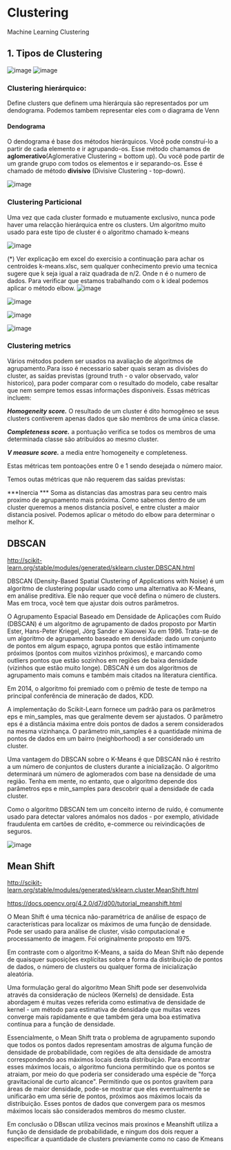 # Clustering
Machine Learning Clustering

## 1. Tipos de Clustering

![image](https://user-images.githubusercontent.com/87387315/168158167-ff82ff61-42e4-4558-b9d3-88af8549279f.png)
![image](https://user-images.githubusercontent.com/87387315/168158555-630e9b00-1fe8-4582-b234-d28fab6c4951.png)

### Clustering hierárquico: 
Define clusters que definem uma hierárquia são representados por um dendograma. Podemos tambem representar eles com o diagrama de Venn

  #### Dendograma
  
  O dendograma é base dos métodos hierárquicos. 
  Você pode construí-lo a partir de cada elemento e ir agrupando-os. Esse método chamamos de **aglomerativo**(Aglomerative Clustering = bottom up).
  Ou você pode partir de um grande grupo com todos os elementos e ir separando-os. Esse é chamado de método **divisivo** (Divisive Clustering - top-down). 

![image](https://user-images.githubusercontent.com/87387315/168161605-b5e4b1c2-e355-4049-b482-699fd440c441.png)

### Clustering Particional

Uma vez que cada cluster formado e mutuamente exclusivo, nunca pode haver uma relacção hierárquica entre os clusters. Um algoritmo muito usado para este tipo de cluster é o algoritmo chamado k-means

![image](https://user-images.githubusercontent.com/87387315/168317288-b85c8224-ac20-40b6-a36c-c05818a49736.png)

(*) Ver explicação em excel do exercisio a  continuação para achar os centroides k-means.xlsc, sem qualquer conhecimento previo uma tecnica sugere que k seja igual a raiz quadrada de n/2. Onde n é o numero de dados. Para verificar que estamos trabalhando com o k ideal podemos aplicar o método elbow.
![image](https://user-images.githubusercontent.com/87387315/168631867-18488fd6-c807-4706-9bba-5902ba2b9326.png)

![image](https://user-images.githubusercontent.com/87387315/168631693-3e578b7a-aa01-4fd7-a4f2-3b7a76e3756d.png)

![image](https://user-images.githubusercontent.com/87387315/168317730-16be9494-255a-4a31-977a-9c6c8b98a335.png)

![image](https://user-images.githubusercontent.com/87387315/168317660-dfbfe2ff-b1f8-4eea-a892-5f5ec2e125ed.png)

### Clustering metrics

Vários métodos podem ser usados na avaliação de algoritmos de agrupamento.Para isso é necessario saber quais seram as divisões do cluster, as saídas previstas (ground truth - o valor observado, valor historico), para poder comparar com o resultado do modelo, cabe resaltar que nem sempre temos essas informações disponiveis. Essas métricas incluem:

***Homogeneity score.*** O resultado de um cluster é dito homogêneo se seus clusters contiverem apenas dados que são membros de uma única classe.

***Completeness score.*** a pontuação verifica se todos os membros de uma determinada classe são atribuídos ao mesmo cluster. 

***V measure score.*** a media entre`homogeneity e completeness. 
 
 Estas métricas tem pontoações entre 0 e 1 sendo desejada o número maior.
 
 Temos outas métricas que não requerem das saídas previstas:
 
***Inercia ***
Soma as distancias das amostras para seu centro mais proximo de agrupamento  mais próxima. Como sabemos dentro de um cluster queremos a menos distancia posivel, e entre cluster a maior distancia posivel. Podemos aplicar o método do elbow para determinar o melhor K.

## DBSCAN

http://scikit-learn.org/stable/modules/generated/sklearn.cluster.DBSCAN.html

DBSCAN (Density-Based Spatial Clustering of Applications with Noise) é um algoritmo de clustering popular usado como uma alternativa ao K-Means, em análise preditiva. Ele não requer que você defina o número de clusters. Mas em troca, você tem que ajustar dois outros parâmetros.

O Agrupamento Espacial Baseado em Densidade de Aplicações com Ruído (DBSCAN) é um algoritmo de agrupamento de dados proposto por Martin Ester, Hans-Peter Kriegel, Jörg Sander e Xiaowei Xu em 1996. Trata-se de um algoritmo de agrupamento baseado em densidade: dado um conjunto de pontos em algum espaço, agrupa pontos que estão intimamente próximos (pontos com muitos vizinhos próximos), e marcando como outliers pontos que estão sozinhos em regiões de baixa densidade (vizinhos que estão muito longe). DBSCAN é um dos algoritmos de agrupamento mais comuns e também mais citados na literatura científica.

Em 2014, o algoritmo foi premiado com o prêmio de teste de tempo na principal conferência de mineração de dados, KDD.

A implementação do Scikit-Learn fornece um padrão para os parâmetros eps e min_samples, mas que geralmente devem ser ajustados. O parâmetro eps é a distância máxima entre dois pontos de dados a serem considerados na mesma vizinhança. O parâmetro min_samples é a quantidade mínima de pontos de dados em um bairro (neighborhood) a ser considerado um cluster.

Uma vantagem do DBSCAN sobre o K-Means é que DBSCAN não é restrito a um número de conjuntos de clusters durante a inicialização. O algoritmo determinará um número de aglomerados com base na densidade de uma região. Tenha em mente, no entanto, que o algoritmo depende dos parâmetros eps e min_samples para descobrir qual a densidade de cada cluster.

Como o algoritmo DBSCAN tem um conceito interno de ruído, é comumente usado para detectar valores anómalos nos dados - por exemplo, atividade fraudulenta em cartões de crédito, e-commerce ou reivindicações de seguros.

![image](https://user-images.githubusercontent.com/87387315/170515919-35ebc6ee-4542-4ab3-82b3-51fa4de88e18.png)

## Mean Shift

http://scikit-learn.org/stable/modules/generated/sklearn.cluster.MeanShift.html

https://docs.opencv.org/4.2.0/d7/d00/tutorial_meanshift.html

O Mean Shift é uma técnica não-paramétrica de análise de espaço de características para localizar os máximos de uma função de densidade. Pode ser usado para análise de cluster, visão computacional e processamento de imagem. Foi originalmente proposto em 1975.

Em contraste com o algoritmo K-Means, a saída do Mean Shift não depende de quaisquer suposições explícitas sobre a forma da distribuição de pontos de dados, o número de clusters ou qualquer forma de inicialização aleatória.

Uma formulação geral do algoritmo Mean Shift pode ser desenvolvida através da consideração de núcleos (Kernels) de densidade. Esta abordagem é muitas vezes referida como estimativa de densidade de kernel - um método para estimativa de densidade que muitas vezes converge mais rapidamente e que também gera uma boa estimativa contínua para a função de densidade.

Essencialmente, o Mean Shift trata o problema de agrupamento supondo que todos os pontos dados representam amostras de alguma função de densidade de probabilidade, com regiões de alta densidade de amostra correspondendo aos máximos locais desta distribuição. Para encontrar esses máximos locais, o algoritmo funciona permitindo que os pontos se atraiam, por meio do que poderia ser considerado uma espécie de "força gravitacional de curto alcance". Permitindo que os pontos gravitem para áreas de maior densidade, pode-se mostrar que eles eventualmente se unificarão em uma série de pontos, próximos aos máximos locais da distribuição. Esses pontos de dados que convergem para os mesmos máximos locais são considerados membros do mesmo cluster.

Em conclusão o DBscan utiliza vecinos mais proxinos e Meanshift utiliza a função de densidade de probabilidade, e ningum dos dois requer a especificar a quantidade de clusters previamente como no caso de Kmeans



 
 
 


